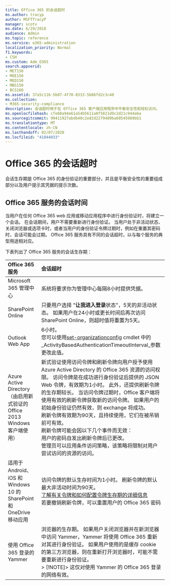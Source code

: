 ```yaml
---
title: Office 365 的会话超时
ms.author: tracyp
author: MSFTTracyP
manager: scotv
ms.date: 6/29/2018
audience: Admin
ms.topic: reference
ms.service: o365-administration
localization_priority: Normal
f1.keywords:
- CSH
ms.custom: Adm_O365
search.appverid:
- MET150
- MOE150
- MED150
- MBS150
- BCS160
ms.assetid: 37a5c116-5b07-4f70-8333-5b86fd2c3c40
ms.collection:
- M365-security-compliance
description: 会话超时用于在 Office 365 客户端应用程序中平衡安全性和轻松访问。
ms.openlocfilehash: cfe60a94e61a54b5611a0f5821d9c2d21c944a6a
ms.sourcegitcommit: 99411927abdb40c2e82d2279489ba60545989bb1
ms.translationtype: MT
ms.contentlocale: zh-CN
ms.lasthandoff: 02/07/2020
ms.locfileid: "41844033"
---
```

# <a name="session-timeouts-for-office-365"></a>Office 365 的会话超时

会话生存期是 Office 365 的身份验证的重要部分，并且是平衡安全性的重要组成部分以及用户提示其凭据的提示次数。
  
## <a name="session-times-for-office-365-services"></a>Office 365 服务的会话时间

当用户在任何 Office 365 web 应用或移动应用程序中进行身份验证时，将建立一个会话。 在会话期间，用户不需要重新进行身份验证。 当用户处于非活动状态、关闭浏览器或选项卡时，或者当用户的身份验证令牌过期时，例如在重置其密码时，会话可能会过期。 Office 365 服务具有不同的会话超时，以与每个服务的典型用途相对应。
  
下表列出了 Office 365 服务的会话生存期：
  
|**Office 365 服务**|**会话超时**|
|:-----|:-----|
|Microsoft 365 管理中心  <br/> |系统将要求你为管理中心每隔8小时提供凭据。  <br/> |
|SharePoint Online  <br/> |只要用户选择 "**让我进入登录**状态"，5天的非活动状态。 如果用户在24小时或更长时间后再次访问 SharePoint Online，则超时值将重置为5天。  <br/> |
|Outlook Web App  <br/> |6小时。  <br/> 您可以使用[set-organizationconfig](https://go.microsoft.com/fwlink/p/?LinkId=615378) cmdlet 中的_ActivityBasedAuthenticationTimeoutInterval_参数更改此值。  <br/> |
|Azure Active Directory  <br/> （由启用新式验证的 Office 2013 Windows 客户端使用）  <br/> | 新式验证使用访问令牌和刷新令牌向用户授予使用 Azure Active Directory 的 Office 365 资源的访问权限。 访问令牌是在成功进行身份验证后提供的 JSON Web 令牌，有效期为1小时。 此外，还提供刷新令牌的生存期较长。 当访问令牌过期时，Office 客户端将使用有效的刷新令牌获取新的访问令牌。 如果用户的初始身份验证仍然有效，则 exchange 将成功。  <br/>  刷新令牌有效期为90天，且持续使用，它们在被吊销前可有效。  <br/>  刷新令牌可能会因以下几个事件而无效：  <br/>  用户的密码自发出刷新令牌后已更改。  <br/>  管理员可以应用条件访问策略，该策略将限制对用户尝试访问的资源的访问。  <br/> |
|适用于 Android、iOS 和 Windows 10 的 SharePoint 和 OneDrive 移动应用  <br/> |访问令牌的默认生存时间为1小时。 刷新令牌的默认最大非活动时间为90天。  <br/> [了解有关令牌和如何配置令牌生存期的详细信息](https://docs.microsoft.com/azure/active-directory/active-directory-configurable-token-lifetimes) <br/> 若要撤销刷新令牌，可以重置用户的 Office 365 密码  <br/> |
|使用 Office 365 登录的 Yammer  <br/> |浏览器的生存期。 如果用户关闭浏览器并在新浏览器中访问 Yammer，Yammer 将使用 Office 365 重新对其进行身份验证。 如果用户使用的是缓存 cookie 的第三方浏览器，则在重新打开浏览器时，可能不需要重新进行身份验证。  <br/> > [!NOTE]> 这仅对使用 Yammer 的 Office 365 登录的网络有效。           |
   

